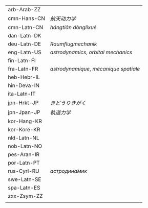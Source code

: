 | | |
|-|-|
| arb-Arab-ZZ |  |
| cmn-Hans-CN | _航天动力学_ |
| cmn-Latn-CN | _hángtiān dònglìxué_ |
| dan-Latn-DK |  |
| deu-Latn-DE | _Raumflugmechanik_ |
| eng-Latn-US | _astrodynamics_, _orbital mechanics_ |
| fin-Latn-FI |  |
| fra-Latn-FR | _astrodynamique_, _mécanique spatiale_ |
| heb-Hebr-IL |  |
| hin-Deva-IN |  |
| ita-Latn-IT |  |
| jpn-Hrkt-JP | _きどうりきがく_ |
| jpn-Jpan-JP | _軌道力学_ |
| kor-Hang-KR |  |
| kor-Kore-KR |  |
| nld-Latn-NL |  |
| nob-Latn-NO |  |
| pes-Aran-IR |  |
| por-Latn-PT |  |
| rus-Cyrl-RU | _астродина́мик_ |
| swe-Latn-SE |  |
| spa-Latn-ES |  |
| zxx-Zsym-ZZ |  |
|  |  |
